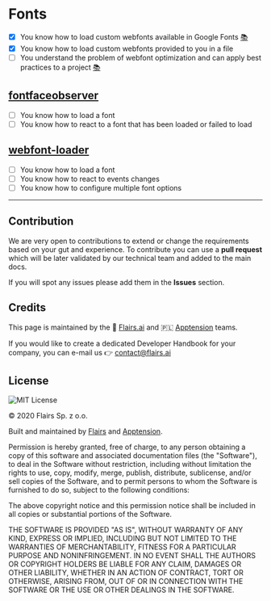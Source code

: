 Fonts
=====

*   [x] You know how to load custom webfonts available in Google Fonts [:books:](https://scotch.io/@micwanyoike/how-to-add-fonts-to-a-react-project#toc-using-hosted-fonts)
*   [x] You know how to load custom webfonts provided to you in a file
*   [ ] You understand the problem of webfont optimization and can apply best practices to a project [:books:](https://developers.google.com/web/fundamentals/performance/optimizing-content-efficiency/webfont-optimization)

[fontfaceobserver](/Technical%20Stack/Frontend%20Developer/Fonts.md#fontfaceobserver)
-------------------------------------------------------------------------------------

*   [ ] You know how to load a font
*   [ ] You know how to react to a font that has been loaded or failed to load

[webfont-loader](/Technical%20Stack/Frontend%20Developer/Fonts.md#webfont-loader)
---------------------------------------------------------------------------------

*   [ ] You know how to load a font
*   [ ] You know how to react to events changes
*   [ ] You know how to configure multiple font options

* * *

Contribution
------------

We are very open to contributions to extend or change the requirements based on your gut and experience. To contribute you can use a **pull request** which will be later validated by our technical team and added to the main docs.

If you will spot any issues please add them in the **Issues** section.

Credits
-------

This page is maintained by the 🔹 [Flairs.ai](http://Flairs.ai) and 🇵🇱 [Apptension](https://apptension.com) teams.

If you would like to create a dedicated Developer Handbook for your company, you can e-mail us 👉 [contact@flairs.ai](mailto:contact@flairs.ai)

License
-------

![MIT License](https://img.shields.io/badge/License-MIT-blue.svg)

© 2020 Flairs Sp. z o.o.

Built and maintained by [Flairs](https://www.flairs.ai) and [Apptension](https://apptension.com).

Permission is hereby granted, free of charge, to any person obtaining a copy of this software and associated documentation files (the "Software"), to deal in the Software without restriction, including without limitation the rights to use, copy, modify, merge, publish, distribute, sublicense, and/or sell copies of the Software, and to permit persons to whom the Software is furnished to do so, subject to the following conditions:

The above copyright notice and this permission notice shall be included in all copies or substantial portions of the Software.

THE SOFTWARE IS PROVIDED "AS IS", WITHOUT WARRANTY OF ANY KIND, EXPRESS OR IMPLIED, INCLUDING BUT NOT LIMITED TO THE WARRANTIES OF MERCHANTABILITY, FITNESS FOR A PARTICULAR PURPOSE AND NONINFRINGEMENT. IN NO EVENT SHALL THE AUTHORS OR COPYRIGHT HOLDERS BE LIABLE FOR ANY CLAIM, DAMAGES OR OTHER LIABILITY, WHETHER IN AN ACTION OF CONTRACT, TORT OR OTHERWISE, ARISING FROM, OUT OF OR IN CONNECTION WITH THE SOFTWARE OR THE USE OR OTHER DEALINGS IN THE SOFTWARE.
